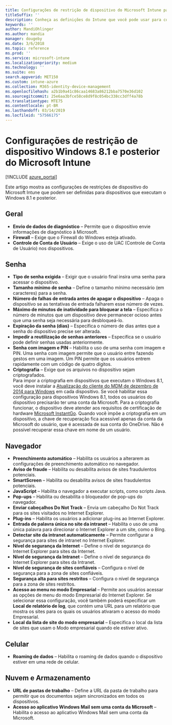 ```yaml
---
title: Configurações de restrição de dispositivo do Microsoft Intune para dispositivos que executam o Windows 8.1
titleSuffix: ''
description: Conheça as definições do Intune que você pode usar para controlar configurações e as funcionalidades do dispositivo nos dispositivos que executam o Windows 8.1.
keywords: ''
author: MandiOhlinger
ms.author: mandia
manager: dougeby
ms.date: 3/6/2018
ms.topic: reference
ms.prod: ''
ms.service: microsoft-intune
ms.localizationpriority: medium
ms.technology: ''
ms.suite: ems
search.appverid: MET150
ms.custom: intune-azure
ms.collection: M365-identity-device-management
ms.openlocfilehash: a2b1b9a41c86caa14683a86212bba7570e36d102
ms.sourcegitcommit: 25e6aa3bfce58ce8d9f8c054bc338cc3dff4a78b
ms.translationtype: MTE75
ms.contentlocale: pt-BR
ms.lasthandoff: 03/14/2019
ms.locfileid: "57566175"
---
```

# <a name="microsoft-intune-windows-81-and-later-device-restriction-settings"></a>Configurações de restrição de dispositivo Windows 8.1 e posterior do Microsoft Intune

[!INCLUDE [azure_portal](./includes/azure_portal.md)]

Este artigo mostra as configurações de restrições de dispositivo do Microsoft Intune que podem ser definidas para dispositivos que executam o Windows 8.1 e posterior.


## <a name="general"></a>Geral

-   **Envio de dados de diagnóstico** – Permite que o dispositivo envie informações de diagnóstico à Microsoft.
-   **Firewall** – Exige que o Firewall do Windows esteja ativado.
-   **Controle de Conta de Usuário** – Exige o uso de UAC (Controle de Conta de Usuário) nos dispositivos.

## <a name="password"></a>Senha
-   **Tipo de senha exigida** – Exigir que o usuário final insira uma senha para acessar o dispositivo.
-   **Tamanho mínimo de senha** – Define o tamanho mínimo necessário (em caracteres) para a senha.
-   **Número de falhas de entrada antes de apagar o dispositivo** – Apaga o dispositivo se as tentativas de entrada falharem esse número de vezes.
-   **Máximo de minutos de inatividade para bloquear a tela** – Especifica o número de minutos que um dispositivo deve permanecer ocioso antes que uma senha seja necessária para desbloqueá-lo.
-   **Expiração da senha (dias)** – Especifica o número de dias antes que a senha do dispositivo precise ser alterada.
-   **Impedir a reutilização de senhas anteriores** – Especifica se o usuário pode definir senhas usadas anteriormente.
-   **Senha com imagem e PIN** – Habilita o uso de uma senha com imagem e PIN. Uma senha com imagem permite que o usuário entre fazendo gestos em uma imagem. Um PIN permite que os usuários entrem rapidamente com um código de quatro dígitos.
-   **Criptografia** – Exige que os arquivos no dispositivo sejam criptografados.<br>Para impor a criptografia em dispositivos que executam o Windows 8.1, você deve instalar a [Atualização do cliente do MDM de dezembro de 2014 para Windows](https://support.microsoft.com/kb/3013816) em cada dispositivo.
Se você habilitar essa configuração para dispositivos Windows 8.1, todos os usuários do dispositivo precisarão ter uma conta da Microsoft.
Para a criptografia funcionar, o dispositivo deve atender aos requisitos de certificação de hardware [Microsoft InstantGo](https://blogs.windows.com/windowsexperience/2014/06/19/instantgo-a-better-way-to-sleep/#IBHULcTfI4PokO8X.97).
Quando você impõe a criptografia em um dispositivo, a chave de recuperação fica acessível apenas da conta da Microsoft do usuário, que é acessada de sua conta do OneDrive. Não é possível recuperar essa chave em nome de um usuário.     



## <a name="browser"></a>Navegador
-   **Preenchimento automático** – Habilita os usuários a alterarem as configurações de preenchimento automático no navegador.
-   **Aviso de fraude** – Habilita ou desabilita avisos de sites fraudulentos potenciais.
-   **SmartScreen** – Habilita ou desabilita avisos de sites fraudulentos potenciais.
-   **JavaScript** – Habilita o navegador a executar scripts, como scripts Java.
-   **Pop-ups** – Habilita ou desabilita o bloqueador de pop-ups do navegador.
-   **Enviar cabeçalhos Do Not Track** – Envia um cabeçalho Do Not Track para os sites visitados no Internet Explorer.
-   **Plug-ins** – Habilita os usuários a adicionar plug-ins ao Internet Explorer.
-   **Entrada de palavra única no site da intranet** – Habilita o uso de uma única palavra para direcionar o Internet Explorer a um site, como o Bing.
-   **Detectar site da intranet automaticamente** – Permite configurar a segurança para sites de intranet no Internet Explorer.
-   **Nível de segurança da Internet** – Define o nível de segurança do Internet Explorer para sites da Internet.
-   **Nível de segurança da Intranet** – Define o nível de segurança do Internet Explorer para sites da Intranet.
-   **Nível de segurança de sites confiáveis** – Configura o nível de segurança para a zona de sites confiáveis.
-   **Segurança alta para sites restritos** – Configura o nível de segurança para a zona de sites restritos.
-   **Acesso ao menu no modo Empresarial** – Permite aos usuários acessar as opções de menu do modo Empresarial do Internet Explorer.
Se selecionar essa configuração, você também poderá especificar um **Local de relatório de log**, que contém uma URL para um relatório que mostra os sites para os quais os usuários ativaram o acesso do modo Empresarial.
-   **Local da lista de site do modo empresarial** – Especifica o local da lista de sites que usam o Modo empresarial quando ele estiver ativo.

## <a name="cellular"></a>Celular
-   **Roaming de dados** – Habilita o roaming de dados quando o dispositivo estiver em uma rede de celular.

## <a name="cloud-and-storage"></a>Nuvem e Armazenamento
-   **URL de pastas de trabalho** – Define a URL da pasta de trabalho para permitir que os documentos sejam sincronizados em todos os dispositivos.
-   **Acesso ao aplicativo Windows Mail sem uma conta da Microsoft** – Habilita o acesso ao aplicativo Windows Mail sem uma conta da Microsoft.    
